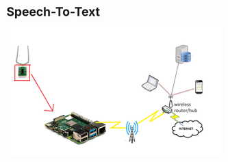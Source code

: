 # Speech-To-Text

![Test Image 1](https://github.com/FindUrPath/Speech-To-Text/blob/master/architecture.PNG)
